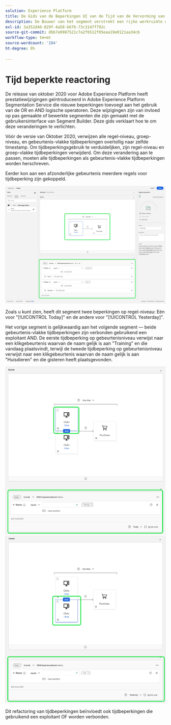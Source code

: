 ```yaml
---
solution: Experience Platform
title: De Gids van de Beperkingen UI van de Tijd van de Vervorming van de Refactorgesegmentatie
description: De Bouwer van het segment verstrekt een rijke werkruimte die u toestaat om met de gegevenselementen van het Profiel in wisselwerking te staan. De werkruimte biedt intuïtieve besturingselementen voor het maken en bewerken van regels, zoals tegels voor slepen en neerzetten die worden gebruikt om gegevenseigenschappen te vertegenwoordigen.
exl-id: 3a352d46-829f-4a58-b676-73c3147f792c
source-git-commit: dbb7e0987521c7a2f6512f05eaa19e0121aa34c6
workflow-type: tm+mt
source-wordcount: '284'
ht-degree: 0%

---
```


# Tijd beperkte reactoring

De release van oktober 2020 voor Adobe Experience Platform heeft prestatiewijzigingen geïntroduceerd in Adobe Experience Platform Segmentation Service die nieuwe beperkingen toevoegt aan het gebruik van de OR en AND logische operatoren. Deze wijzigingen zijn van invloed op pas gemaakte of bewerkte segmenten die zijn gemaakt met de gebruikersinterface van Segment Builder. Deze gids verklaart hoe te om deze veranderingen te verlichten.

Vóór de versie van Oktober 2020, verwijzen alle regel-niveau, groep-niveau, en gebeurtenis-vlakke tijdbeperkingen overtollig naar zelfde timestamp. Om tijdbeperkingsgebruik te verduidelijken, zijn regel-niveau en groep-vlakke tijdbeperkingen verwijderd. Om deze verandering aan te passen, moeten alle tijdbeperkingen als gebeurtenis-vlakke tijdbeperkingen worden herschreven.

Eerder kon aan een afzonderlijke gebeurtenis meerdere regels voor tijdbeperking zijn gekoppeld.

![De vroegere stijl van tijdbeperkingen wordt benadrukt in de Bouwer van het Segment.](../images/ui/segment-refactoring/former-time-constraint.png)

Zoals u kunt zien, heeft dit segment twee beperkingen op regel-niveau: Eén voor &quot;[!UICONTROL Today]&quot; en de andere voor &quot;[!UICONTROL Yesterday]&quot;.

Het vorige segment is gelijkwaardig aan het volgende segment — beide gebeurtenis-vlakke tijdbeperkingen zijn verbonden gebruikend een exploitant AND. De eerste tijdbeperking op gebeurtenisniveau verwijst naar een klikgebeurtenis waarvan de naam gelijk is aan &quot;Training&quot; en die vandaag plaatsvindt, terwijl de tweede tijdbeperking op gebeurtenisniveau verwijst naar een klikgebeurtenis waarvan de naam gelijk is aan &quot;Huisdieren&quot; en die gisteren heeft plaatsgevonden.

![De nieuwe stijl van tijdbeperkingen wordt benadrukt in de Bouwer van het Segment.](../images/ui/segment-refactoring/time-constraint-1.png) ![De nieuwe stijl van tijdbeperkingen wordt benadrukt in de Bouwer van het Segment.](../images/ui/segment-refactoring/time-constraint-2.png)

Dit refactoring van tijdbeperkingen beïnvloedt ook tijdbeperkingen die gebruikend een exploitant OF worden verbonden.
